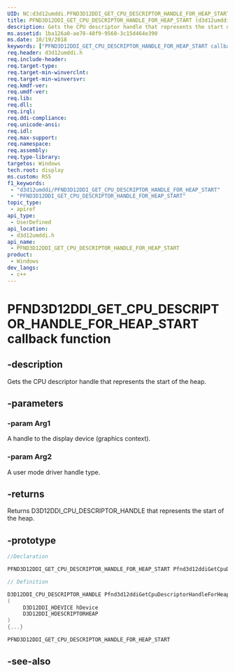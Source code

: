 ```yaml
---
UID: NC:d3d12umddi.PFND3D12DDI_GET_CPU_DESCRIPTOR_HANDLE_FOR_HEAP_START
title: PFND3D12DDI_GET_CPU_DESCRIPTOR_HANDLE_FOR_HEAP_START (d3d12umddi.h)
description: Gets the CPU descriptor handle that represents the start of the heap.
ms.assetid: 1ba126a0-ae78-48f9-9560-3c15d464e390
ms.date: 10/19/2018
keywords: ["PFND3D12DDI_GET_CPU_DESCRIPTOR_HANDLE_FOR_HEAP_START callback function"]
req.header: d3d12umddi.h
req.include-header: 
req.target-type: 
req.target-min-winverclnt: 
req.target-min-winversvr: 
req.kmdf-ver: 
req.umdf-ver: 
req.lib: 
req.dll: 
req.irql: 
req.ddi-compliance: 
req.unicode-ansi: 
req.idl: 
req.max-support: 
req.namespace: 
req.assembly: 
req.type-library: 
targetos: Windows
tech.root: display
ms.custom: RS5
f1_keywords:
 - "d3d12umddi/PFND3D12DDI_GET_CPU_DESCRIPTOR_HANDLE_FOR_HEAP_START"
 - "PFND3D12DDI_GET_CPU_DESCRIPTOR_HANDLE_FOR_HEAP_START"
topic_type:
 - apiref
api_type:
 - UserDefined
api_location:
 - d3d12umddi.h
api_name:
 - PFND3D12DDI_GET_CPU_DESCRIPTOR_HANDLE_FOR_HEAP_START
product:
 - Windows
dev_langs:
 - c++
---
```


# PFND3D12DDI_GET_CPU_DESCRIPTOR_HANDLE_FOR_HEAP_START callback function

## -description

Gets the CPU descriptor handle that represents the start of the heap.

## -parameters

### -param Arg1

A handle to the display device (graphics context).

### -param Arg2

A user mode driver handle type.

## -returns

Returns D3D12DDI_CPU_DESCRIPTOR_HANDLE that represents the start of the heap.

## -prototype

```cpp
//Declaration

PFND3D12DDI_GET_CPU_DESCRIPTOR_HANDLE_FOR_HEAP_START Pfnd3d12ddiGetCpuDescriptorHandleForHeapStart; 

// Definition

D3D12DDI_CPU_DESCRIPTOR_HANDLE Pfnd3d12ddiGetCpuDescriptorHandleForHeapStart 
(
	 D3D12DDI_HDEVICE hDevice
	 D3D12DDI_HDESCRIPTORHEAP
)
{...}

PFND3D12DDI_GET_CPU_DESCRIPTOR_HANDLE_FOR_HEAP_START 


```

## -see-also

